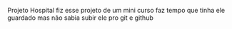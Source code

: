 Projeto Hospital 
fiz esse projeto de um mini curso faz tempo que tinha ele guardado mas não sabia subir ele pro git e github

